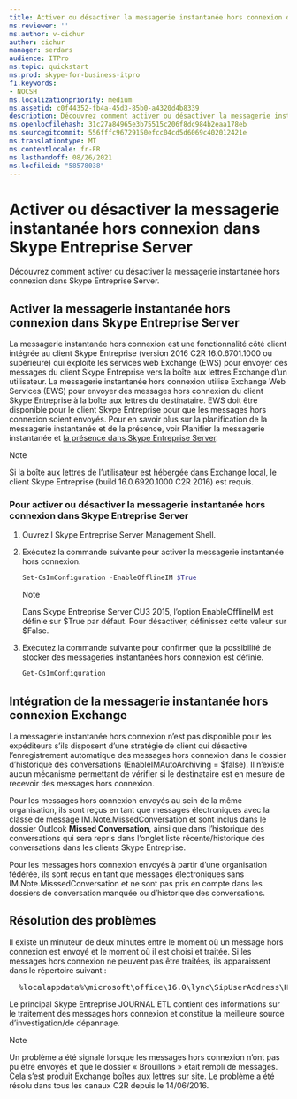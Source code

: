 ```yaml
---
title: Activer ou désactiver la messagerie instantanée hors connexion dans Skype Entreprise Server
ms.reviewer: ''
ms.author: v-cichur
author: cichur
manager: serdars
audience: ITPro
ms.topic: quickstart
ms.prod: skype-for-business-itpro
f1.keywords:
- NOCSH
ms.localizationpriority: medium
ms.assetid: c0f44352-fb4a-45d3-85b0-a4320d4b8339
description: Découvrez comment activer ou désactiver la messagerie instantanée hors connexion dans Skype Entreprise Server.
ms.openlocfilehash: 31c27a84965e3b75515c206f8dc984b2eaa178eb
ms.sourcegitcommit: 556fffc96729150efcc04cd5d6069c402012421e
ms.translationtype: MT
ms.contentlocale: fr-FR
ms.lasthandoff: 08/26/2021
ms.locfileid: "58578038"
---
```

# <a name="enable-or-disable-offline-instant-messaging-im-in-skype-for-business-server"></a>Activer ou désactiver la messagerie instantanée hors connexion dans Skype Entreprise Server
 
Découvrez comment activer ou désactiver la messagerie instantanée hors connexion dans Skype Entreprise Server.
  
## <a name="enable-offline-instant-messaging-im-in-skype-for-business-server"></a>Activer la messagerie instantanée hors connexion dans Skype Entreprise Server

La messagerie instantanée hors connexion est une fonctionnalité côté client intégrée au client Skype Entreprise (version 2016 C2R 16.0.6701.1000 ou supérieure) qui exploite les services web Exchange (EWS) pour envoyer des messages du client Skype Entreprise vers la boîte aux lettres Exchange d’un utilisateur. La messagerie instantanée hors connexion utilise Exchange Web Services (EWS) pour envoyer des messages hors connexion du client Skype Entreprise à la boîte aux lettres du destinataire. EWS doit être disponible pour le client Skype Entreprise pour que les messages hors connexion soient envoyés. Pour en savoir plus sur la planification de la messagerie instantanée et de la présence, voir Planifier la messagerie instantanée et [la présence dans Skype Entreprise Server](../../plan-your-deployment/instant-messaging-and-presence.md).
  
> [!NOTE]
> Si la boîte aux lettres de l’utilisateur est hébergée dans Exchange local, le client Skype Entreprise (build 16.0.6920.1000 C2R 2016) est requis. 
  
### <a name="to-enable-or-disable-offline-im-in-skype-for-business-server"></a>Pour activer ou désactiver la messagerie instantanée hors connexion dans Skype Entreprise Server

1. Ouvrez l Skype Entreprise Server Management Shell.
    
2. Exécutez la commande suivante pour activer la messagerie instantanée hors connexion.
    
   ```powershell
   Set-CsImConfiguration -EnableOfflineIM $True
   ```

    > [!NOTE]
    > Dans Skype Entreprise Server CU3 2015, l’option EnableOfflineIM est définie sur $True par défaut. Pour désactiver, définissez cette valeur sur $False. 
  
3. Exécutez la commande suivante pour confirmer que la possibilité de stocker des messageries instantanées hors connexion est définie.
    
   ```powershell
   Get-CsImConfiguration
   ```

## <a name="offline-im-integration-with-exchange"></a>Intégration de la messagerie instantanée hors connexion Exchange

La messagerie instantanée hors connexion n’est pas disponible pour les expéditeurs s’ils disposent d’une stratégie de client qui désactive l’enregistrement automatique des messages hors connexion dans le dossier d’historique des conversations (EnableIMAutoArchiving = $false). Il n’existe aucun mécanisme permettant de vérifier si le destinataire est en mesure de recevoir des messages hors connexion.
  
Pour les messages hors connexion envoyés au sein de la même organisation, ils sont reçus en tant que messages électroniques avec la classe de message IM.Note.MissedConversation et sont inclus dans le dossier Outlook **Missed Conversation,** ainsi que dans l’historique des conversations qui sera repris dans l’onglet liste récente/historique des conversations dans les clients Skype Entreprise.
  
Pour les messages hors connexion envoyés à partir d’une organisation fédérée, ils sont reçus en tant que messages électroniques sans IM.Note.MisssedConversation et ne sont pas pris en compte dans les dossiers de conversation manquée ou d’historique des conversations. 
  
## <a name="troubleshooting"></a>Résolution des problèmes

Il existe un minuteur de deux minutes entre le moment où un message hors connexion est envoyé et le moment où il est choisi et traitée. Si les messages hors connexion ne peuvent pas être traitées, ils apparaissent dans le répertoire suivant : 
  
  <pre>  %localappdata%\microsoft\office\16.0\lync\SipUserAddress\History Spooler   </pre>

Le principal Skype Entreprise JOURNAL ETL contient des informations sur le traitement des messages hors connexion et constitue la meilleure source d’investigation/de dépannage. 
  
> [!NOTE]
> Un problème a été signalé lorsque les messages hors connexion n’ont pas pu être envoyés et que le dossier « Brouillons » était rempli de messages. Cela s’est produit Exchange boîtes aux lettres sur site. Le problème a été résolu dans tous les canaux C2R depuis le 14/06/2016.  
